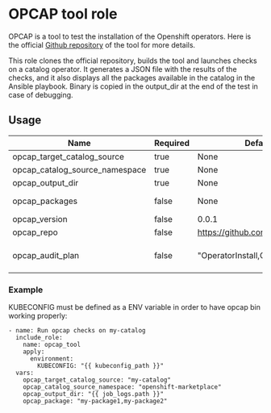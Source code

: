 # OPCAP tool role

OPCAP is a tool to test the installation of the Openshift operators.
Here is the official [Github repository](https://github.com/opdev/opcap) of the tool for more details.

This role clones the official repository, builds the tool and launches checks on a catalog operator.
It generates a JSON file with the results of the checks, and it also displays all the packages available in the catalog
in the Ansible playbook.
Binary is copied in the output_dir at the end of the test in case of debugging.

## Usage

| Name                           | Required | Default                          | Description                                                                                                                                 |
|--------------------------------|----------|----------------------------------|---------------------------------------------------------------------------------------------------------------------------------------------|
| opcap_target_catalog_source    | true     | None                             | Name of the catalogSource that will be checked                                                                                              |
| opcap_catalog_source_namespace | true     | None                             | Namespace where is deployed the catalogSource tested                                                                                        |
| opcap_output_dir               | true     | None                             | Directory where the results of the checks are copied                                                                                        |
| opcap_packages                 | false    | None                             |  List of package(s) which limits audits and/or other flag(s) output, CSV format
| opcap_version                  | false    | 0.0.1                            | Version that will be displayed when the binary is running                                                                                   |
| opcap_repo                     | false    | https://github.com/opdev/opcap   | Repository used to clone and build the tool                                                                                                 |
| opcap_audit_plan               | false    | "OperatorInstall,OperandInstall" | In order to test operands, the audit plan can be modified. Possible values: "OperatorInstall,OperandInstall,OperandCleanUp,OperatorCleanUp" |

### Example

KUBECONFIG must be defined as a ENV variable in order to have opcap bin working properly:

    - name: Run opcap checks on my-catalog
      include_role:
        name: opcap_tool
        apply:
          environment:
            KUBECONFIG: "{{ kubeconfig_path }}"
      vars:
        opcap_target_catalog_source: "my-catalog"
        opcap_catalog_source_namespace: "openshift-marketplace"
        opcap_output_dir: "{{ job_logs.path }}"
        opcap_package: "my-package1,my-package2"
